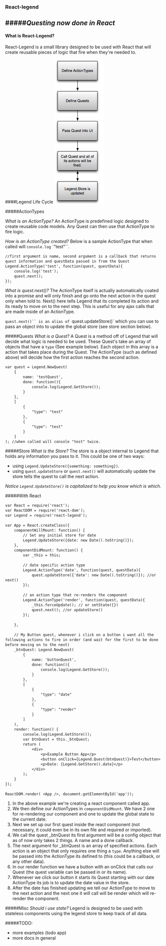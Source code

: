 ### React-legend
#####*Questing now done in React*
---

#### What is React-Legend?
React-Legend is a small library designed to be used with React that will create reusable pieces of logic that fire when they're needed to.

####Legend Life Cycle
![alt text](https://raw.githubusercontent.com/katerman/react-legend/master/public/images/lifecycle.png "React-Legend lifecycle image")

#####ActionTypes

*What is an ActionType?*
An ActionType is predefined logic designed to create reusable code models. Any Quest can then use that ActionType to fire logic.

*How is an ActionType created?*
Below is a sample ActionType that when called will `console.log` `"test"``.
```
//first argument is name, second argument is a callback that returns quest information and questData passed in from the Quest
Legend.ActionType('test', function(quest, questData){
	console.log('test');
	quest.next();
});
```

*What is quest.next()?*
The ActionType itself is actually automatically coated into a promise and will only finish and go onto the next action in the quest only when told to. Next() here tells Legend that its completed its action and its ready to move on to the next step. This is useful for any ajax calls that are made inside of an ActionType.

`quest.next()`` is an alias of `quest.updateStore()` which you can use to pass an object into to update the global store (see store section below).

#####Quests
*What is a Quest?*
A Quest is a method off of Legend that will decide what logic is needed to be used. These Quest's take an array of objects that have a `type` (See example below). Each object in this array is a action that takes place during the Quest. The ActionType (such as defined above) will decide how the first action reaches the second action.

```
var quest = Legend.NewQuest(
	{
		name: 'testQuest',
		done: function(){
			console.log(Legend.GetStore());
		}
	},
	[
		{
			"type": "test"
		},
		{
			"type": "test"
		}
	]
); //when called will console "test" twice.
```

#####Store
*What is the Store?*
The store is a object internal to Legend that holds any information you pass to it.
This could be one of two ways:
* using `Legend.UpdateStore({something: something})`.
* using `quest.updateStore` or `quest.next()` will automatically update the store tells the quest to call the next action.

*Notice `Legend.UpdateStore()` is capitalized to help you know which is which.*

#####With React

```
var React = require('react');
var ReactDOM = require('react-dom');
var Legend = require('react-legend');

var App = React.createClass({
	componentWillMount: function() {
		// Set any initial store for date
		Legend.UpdateStore({date: new Date().toString()});
	},
	componentDidMount: function() {
		var _this = this;

		// date specific action type
		Legend.ActionType('date', function(quest, questData){
			quest.updateStore({'date': new Date().toString()}); //or next()
		});

		// an action type that re-renders the component
		Legend.ActionType('render', function(quest, questData){
			_this.forceUpdate(); // or setState({})
			quest.next(); //or updateStore()
		});

	},

	// My Button quest, whenever i click on a button i want all the following actions to fire in order (and wait for the first to be done before moving on to the next)
	_btnQuest: Legend.NewQuest(
		{
			name: 'buttonQuest',
			done: function(){
				console.log(Legend.GetStore());
			}
		},
		[
			{
				"type": "date"
			},
			{
				"type": "render"
			}
		]
	),
	render: function() {
		console.log(Legend.GetStore());
		var btnQuest = this._btnQuest;
		return (
			<div>
				<p>Example Button App</p>
				<button onClick={Legend.Quest(btnQuest)}>Test</button>
				<p>Date: {Legend.GetStore().date}</p>
			</div>
		);
	}
});

ReactDOM.render( <App />, document.getElementById('app'));
```

1. In the above example we're creating a react component called app.
2. We then define our ActionTypes in `componentDidMount`. We have 2 one for re-rendering our component and one to update the global state to the current date.
3. Next we set up our first quest inside the react component (not necessary, it could even be in its own file and required or imported).
4. We call the quest _btnQuest its first argument will be a config object that as of now only takes 2 things. A name and a done callback.
5. The next argument for _btnQuest is an array of specified actions. Each action is an object that only requires one thing a `type`. Anything else will be passed into the ActionType its defined to (this could be a callback, or any other data).
6. In our render function we have a button with an onClick that calls our Quest (the quest variable can be passed in or its name).
7. Whenever we click our button it starts its Quest starting with our date ActionType its job is to update the date value in the store.
8. After the date has finished updating we tell our ActionType to move to the next action and the next one it will call will be render which will re-render the component.


#####Misc
*Should i use state?*
Legend is designed to be used with stateless components using the legend store to keep track of all data.

#####TODO:
* more examples (todo app)
* more docs in general
